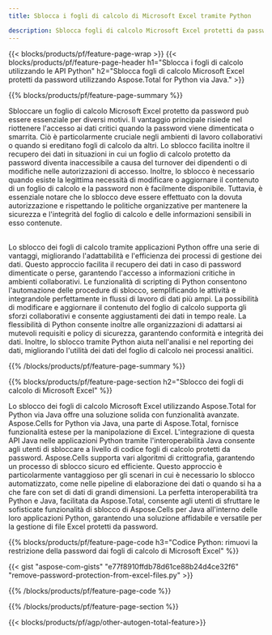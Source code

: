 ```yaml
---
title: Sblocca i fogli di calcolo di Microsoft Excel tramite Python 

description: Sblocca fogli di calcolo Microsoft Excel protetti da password tramite la tua applicazione Python.
---
```


{{< blocks/products/pf/feature-page-wrap >}}
{{< blocks/products/pf/feature-page-header h1="Sblocca i fogli di calcolo utilizzando le API Python" h2="Sblocca fogli di calcolo Microsoft Excel protetti da password utilizzando Aspose.Total for Python via Java." >}}

{{% blocks/products/pf/feature-page-summary %}}

Sbloccare un foglio di calcolo Microsoft Excel protetto da password può essere essenziale per diversi motivi. Il vantaggio principale risiede nel riottenere l'accesso ai dati critici quando la password viene dimenticata o smarrita. Ciò è particolarmente cruciale negli ambienti di lavoro collaborativi o quando si ereditano fogli di calcolo da altri. Lo sblocco facilita inoltre il recupero dei dati in situazioni in cui un foglio di calcolo protetto da password diventa inaccessibile a causa del turnover dei dipendenti o di modifiche nelle autorizzazioni di accesso. Inoltre, lo sblocco è necessario quando esiste la legittima necessità di modificare o aggiornare il contenuto di un foglio di calcolo e la password non è facilmente disponibile. Tuttavia, è essenziale notare che lo sblocco deve essere effettuato con la dovuta autorizzazione e rispettando le politiche organizzative per mantenere la sicurezza e l'integrità del foglio di calcolo e delle informazioni sensibili in esso contenute.<br /><br />


Lo sblocco dei fogli di calcolo tramite applicazioni Python offre una serie di vantaggi, migliorando l'adattabilità e l'efficienza dei processi di gestione dei dati. Questo approccio facilita il recupero dei dati in caso di password dimenticate o perse, garantendo l'accesso a informazioni critiche in ambienti collaborativi. Le funzionalità di scripting di Python consentono l'automazione delle procedure di sblocco, semplificando le attività e integrandole perfettamente in flussi di lavoro di dati più ampi. La possibilità di modificare e aggiornare il contenuto del foglio di calcolo supporta gli sforzi collaborativi e consente aggiustamenti dei dati in tempo reale. La flessibilità di Python consente inoltre alle organizzazioni di adattarsi ai mutevoli requisiti e policy di sicurezza, garantendo conformità e integrità dei dati. Inoltre, lo sblocco tramite Python aiuta nell'analisi e nel reporting dei dati, migliorando l'utilità dei dati del foglio di calcolo nei processi analitici.

{{% /blocks/products/pf/feature-page-summary  %}}


{{% blocks/products/pf/feature-page-section  h2="Sblocco dei fogli di calcolo di Microsoft Excel" %}}

Lo sblocco dei fogli di calcolo Microsoft Excel utilizzando Aspose.Total for Python via Java offre una soluzione solida con funzionalità avanzate. Aspose.Cells for Python via Java, una parte di Aspose.Total, fornisce funzionalità estese per la manipolazione di Excel. L'integrazione di questa API Java nelle applicazioni Python tramite l'interoperabilità Java consente agli utenti di sbloccare a livello di codice fogli di calcolo protetti da password. Aspose.Cells supporta vari algoritmi di crittografia, garantendo un processo di sblocco sicuro ed efficiente. Questo approccio è particolarmente vantaggioso per gli scenari in cui è necessario lo sblocco automatizzato, come nelle pipeline di elaborazione dei dati o quando si ha a che fare con set di dati di grandi dimensioni. La perfetta interoperabilità tra Python e Java, facilitata da Aspose.Total, consente agli utenti di sfruttare le sofisticate funzionalità di sblocco di Aspose.Cells per Java all'interno delle loro applicazioni Python, garantendo una soluzione affidabile e versatile per la gestione di file Excel protetti da password.

{{% blocks/products/pf/feature-page-code h3="Codice Python: rimuovi la restrizione della password dai fogli di calcolo di Microsoft Excel" %}}

{{< gist "aspose-com-gists" "e77f8910ffdb78d61ce88b24d4ce32f6" "remove-password-protection-from-excel-files.py" >}}

{{% /blocks/products/pf/feature-page-code  %}}

{{% /blocks/products/pf/feature-page-section %}}

{{< blocks/products/pf/agp/other-autogen-total-feature>}}